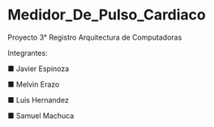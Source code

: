# Medidor_De_Pulso_Cardiaco

Proyecto 3° Registro Arquitectura de Computadoras

Integrantes:

■  Javier Espinoza

■  Melvin Erazo

■  Luis Hernandez

■  Samuel Machuca
